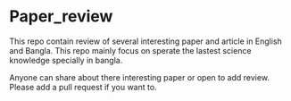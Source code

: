 # Paper_review

This repo contain review of several interesting paper and article in English and Bangla. This repo mainly focus on sperate the lastest science knowledge specially in bangla.

Anyone can share about there interesting paper or open to add review. Please add a pull request if you want to.
